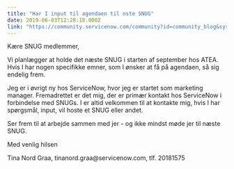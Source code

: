 ```yaml
---
title: "Har I input til agendaen til nste SNUG"
date: 2019-06-03T12:28:18.000Z
link: "https://community.servicenow.com/community?id=community_blog&sys_id=0067d9f9dbfdb7004819fb24399619ea"
---
```

<p>Kære SNUG medlemmer,</p>
<p>Vi planlægger at holde det næste SNUG i starten af september hos ATEA. Hvis I har nogen specifikke emner, som I ønsker at få på agendaen, så sig endelig frem.</p>
<p>Jeg er i øvrigt ny hos ServiceNow, hvor jeg er startet som marketing manager. Fremadrettet er det mig, der er primær kontakt hos ServiceNow i forbindelse med SNUGs. I er altid velkommen til at kontakte mig, hvis I har spørgsmål, input, vil hoste et SNUG eller andet. </p>
<p>Ser frem til at arbejde sammen med jer - og ikke mindst møde jer til næste SNUG. </p>
<p>Med venlig hilsen</p>
<p>Tina Nord Graa, tinanord.graa&#64;servicenow.com, tlf. 20181575</p>
<p> </p>